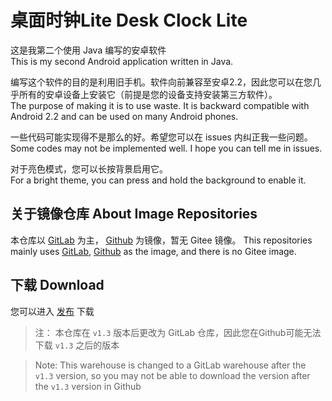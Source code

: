 # 桌面时钟Lite Desk Clock Lite
这是我第二个使用 Java 编写的安卓软件<br>
This is my second Android application written in Java.

编写这个软件的目的是利用旧手机。软件向前兼容至安卓2.2，因此您可以在您几乎所有的安卓设备上安装它（前提是您的设备支持安装第三方软件）。<br>
The purpose of making it is to use waste. It is backward compatible with Android 2.2 and can be used on many Android phones.

一些代码可能实现得不是那么的好。希望您可以在 issues 内纠正我一些问题。<br>
Some codes may not be implemented well. I hope you can tell me in issues.

对于亮色模式，您可以长按背景启用它。<br>
For a bright theme, you can press and hold the background to enable it.
## 关于镜像仓库 About Image Repositories
本仓库以 [GitLab](https://gitlab.com/Jesse205/Desk-Clock-Lite/) 为主， [Github](https://github.com/Jesse205/Desk-Clock-Lite) 为镜像，暂无 Gitee 镜像。
This repositories mainly uses [GitLab](https://gitlab.com/Jesse205/Desk-Clock-Lite/), [Github](https://github.com/Jesse205/Desk-Clock-Lite) as the image, and there is no Gitee image.

## 下载 Download
您可以进入 [发布](https://gitlab.com/Jesse205/Desk-Clock-Lite/-/releases) 下载

> 注：
> 本仓库在 `v1.3` 版本后更改为 GitLab 仓库，因此您在Github可能无法下载 `v1.3` 之后的版本

> Note:
> This warehouse is changed to a GitLab warehouse after the `v1.3` version, so you may not be able to download the version after the `v1.3` version in Github